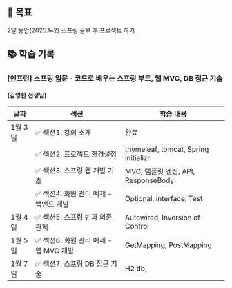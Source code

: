 ## 🔌 목표

2달 동안(2025.1~2) 스프링 공부 후 프로젝트 하기

## 📚 학습 기록

### [인프런] **스프링 입문 - 코드로 배우는 스프링 부트, 웹 MVC, DB 접근 기술**

**(김영한 선생님)**

| 날짜    | 섹션                         | 학습 내용                                |
|-------|----------------------------|--------------------------------------|
| 1월 3일 | ✅ 섹션1. 강의 소개               | 완료                                   |
|       | ✅ 섹션2. 프로젝트 환경설정           | thymeleaf, tomcat, Spring initializr |
|       | ✅ 섹션3. 스프링 웹 개발 기초         | MVC, 템플릿 엔진, API, ResponseBody       |
|       | ✅ 섹션4. 회원 관리 예제 - 백엔드 개발   | Optional, interface, Test            |
| 1월 4일 | ✅ 섹션5. 스프링 빈과 의존관계         | Autowired, Inversion of Control      |
| 1월 5일 | ✅ 섹션6. 회원 관리 예제 - 웹 MVC 개발 | GetMapping, PostMapping              |
| 1월 7일 | ✅ 섹션7. 스프링 DB 접근 기술        | H2 db,                               |
